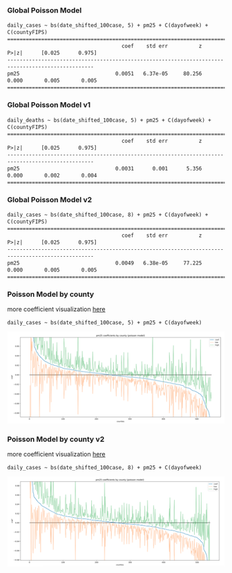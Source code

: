 ### Global Poisson Model
```
daily_cases ~ bs(date_shifted_100case, 5) + pm25 + C(dayofweek) + C(countyFIPS)
==================================================================================================
                                     coef    std err          z      P>|z|      [0.025      0.975]
--------------------------------------------------------------------------------------------------
pm25                               0.0051   6.37e-05     80.256      0.000       0.005       0.005
==================================================================================================
```

### Global Poisson Model v1
```
daily_deaths ~ bs(date_shifted_100case, 5) + pm25 + C(dayofweek) + C(countyFIPS)
==================================================================================================
                                     coef    std err          z      P>|z|      [0.025      0.975]
--------------------------------------------------------------------------------------------------
pm25                               0.0031      0.001      5.356      0.000       0.002       0.004
==================================================================================================
```

### Global Poisson Model v2
```
daily_cases ~ bs(date_shifted_100case, 8) + pm25 + C(dayofweek) + C(countyFIPS)
==================================================================================================
                                     coef    std err          z      P>|z|      [0.025      0.975]
--------------------------------------------------------------------------------------------------
pm25                               0.0049   6.38e-05     77.225      0.000       0.005       0.005
==================================================================================================
```

### Poisson Model by county 
more coefficient visualization [here](/results/PoissonModelbyCounty.pdf)
```
daily_cases ~ bs(date_shifted_100case, 5) + pm25 + C(dayofweek)
```
![](/images/image2.png)


### Poisson Model by county v2
more coefficient visualization [here](/results/PoissonModelbyCounty_v2.pdf)
```
daily_cases ~ bs(date_shifted_100case, 8) + pm25 + C(dayofweek)
```
![](/images/image3.png)
